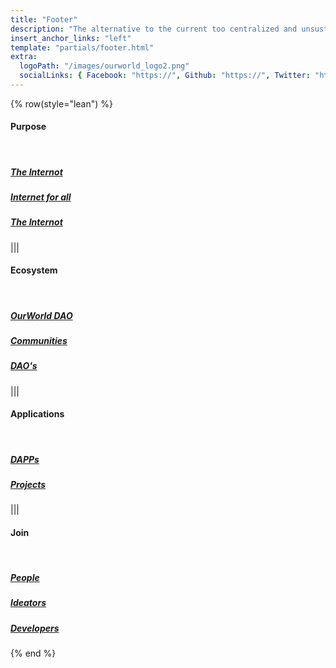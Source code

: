 ```yaml
---
title: "Footer"
description: "The alternative to the current too centralized and unsustainable internet."
insert_anchor_links: "left"
template: "partials/footer.html"
extra:
  logoPath: "/images/ourworld_logo2.png"
  socialLinks: { Facebook: "https://", Github: "https://", Twitter: "https://" }
---
```


{% row(style="lean") %}

#### Purpose

<br>

##### [The Internot]("/")

##### [Internet for all]("/")

##### [The Internot]("/")

|||

#### Ecosystem

<br>

##### [OurWorld DAO]("/")

##### [Communities]("/")

##### [DAO's]("/")

|||

#### Applications

<br>

##### [DAPPs]("/")

##### [Projects]("/")

|||

#### Join

<br>

##### [People]("/")

##### [Ideators]("/")

##### [Developers]("/")

{% end %}
